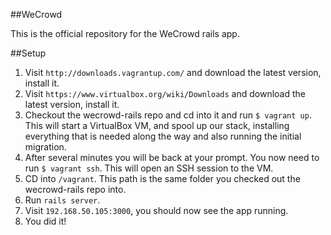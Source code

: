 ##WeCrowd

This is the official repository for the WeCrowd rails app.


##Setup
1. Visit ```http://downloads.vagrantup.com/``` and download the latest version, install it.
2. Visit ```https://www.virtualbox.org/wiki/Downloads``` and download the latest version, install it.
3. Checkout the wecrowd-rails repo and cd into it and run ```$ vagrant up```. This will start a VirtualBox VM, and spool up our stack, installing everything that is needed along the way and also running the initial migration.
4. After several minutes you will be back at your prompt. You now need to run ```$ vagrant ssh```. This will open an SSH session to the VM.
5. CD into ```/vagrant```. This path is the same folder you checked out the wecrowd-rails repo into.
6. Run ```rails server```.
7. Visit ```192.168.50.105:3000```, you should now see the app running.
8. You did it!